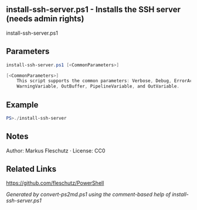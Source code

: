 ## install-ssh-server.ps1 - Installs the SSH server (needs admin rights)

install-ssh-server.ps1

## Parameters
```powershell
install-ssh-server.ps1 [<CommonParameters>]

[<CommonParameters>]
    This script supports the common parameters: Verbose, Debug, ErrorAction, ErrorVariable, WarningAction, 
    WarningVariable, OutBuffer, PipelineVariable, and OutVariable.
```

## Example
```powershell
PS>./install-ssh-server
```

## Notes
Author: Markus Fleschutz · License: CC0

## Related Links
https://github.com/fleschutz/PowerShell

*Generated by convert-ps2md.ps1 using the comment-based help of install-ssh-server.ps1*
